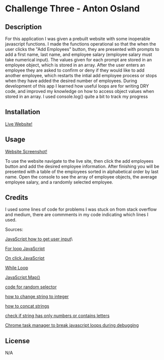 # Challenge Three - Anton Osland

## Description

For this application I was given a prebuilt website with some inoperable javascript functions. I made the functions operational so that the when the user clicks the "Add Employees" button, they are presented with prompts to add a first name, last name, and employee salary (employee salary must take numerical input). The values given for each prompt are stored in an employee object, which is stored in an array. After the user enters an employee they are asked to confirm or deny if they would like to add another employee, which restarts the intial add employee process or stops when they have added the desired number of employees. During development of this app I learned how useful loops are for writing DRY code, and improved my knowledge on how to access object values when stored in an array. I used console.log() quite a bit to track my progress 

## Installation

[Live Website!](https://anton-oz.github.io/Challenge-Three/)

## Usage

[Website Screenshot!](./Assets/screenshot/screenshot.png)

To use the website navigate to the live site, then click the add employees button and add the desired employee information. After finishing you will be presented with a table of the employees sorted in alphabetical order by last name. Open the console to see the array of employee objects, the average employee salary, and a randomly selected employee.

## Credits

I used some lines of code for problems I was stuck on from stack overflow and medium, there are commments in my code indicating which lines I used.

Sources:

[JavaScript how to get user input](https://codehs.com/tutorial/rachel/user-input-in-javascript)\

[For loop JavaScript](https://www.w3schools.com/js/js_loop_for.asp)

[On click JavaScript](https://www.w3schools.com/jsref/event_onclick.asp)

[While Loop](https://www.w3schools.com/js/js_loop_while.asp)

[JavaScript Map()](https://www.w3schools.com/jsref/jsref_map.asp)

[code for random selector](https://stackoverflow.com/questions/4550505/getting-a-random-value-from-a-javascript-array)

[how to change string to integer](https://stackoverflow.com/questions/17907455/how-to-get-numeric-value-from-a-prompt-box)

[how to concat strings](https://developer.mozilla.org/en-US/docs/Web/JavaScript/Reference/Global_Objects/String/concat)

[check if string has only numbers or contains letters](https://pandaquests.medium.com/5-easy-ways-to-check-if-a-string-contains-only-numbers-in-javascript-305db38625e8#:~:text=You%20can%20use%20this%20behavior,isNaN(Number(str))%3B)

[Chrome task manager to break javascript loops during debugging](https://stackoverflow.com/questions/13134723/how-to-terminate-script-execution-when-debugging-in-google-chrome)

## License

N/A